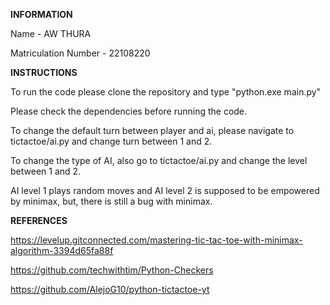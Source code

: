 **INFORMATION**

Name - AW THURA

Matriculation Number - 22108220



**INSTRUCTIONS**

To run the code please clone the repository and type "python.exe main.py"

Please check the dependencies before running the code.

To change the default turn between player and ai, please navigate to tictactoe/ai.py and change turn between 1 and 2.

To change the type of AI, also go to tictactoe/ai.py and change the level between 1 and 2.

AI level 1 plays random moves and AI level 2 is supposed to be empowered by minimax, but, there is still a bug with minimax.



**REFERENCES**

https://levelup.gitconnected.com/mastering-tic-tac-toe-with-minimax-algorithm-3394d65fa88f

https://github.com/techwithtim/Python-Checkers

https://github.com/AlejoG10/python-tictactoe-yt
